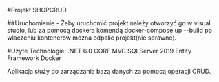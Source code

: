 #Projekt SHOPCRUD

##Uruchomienie - Żeby uruchomić projekt należy otworzyć go w visual studio, 
lub za pomocą dockera komendą 
docker-compose up --build
po wlaczeniu kontenerow mozna odpalic projekt(nie sprawne).

#Użyte Technologie:
.NET 6.0 CORE MVC
SQLServer 2019
Entity Framework
Docker

Aplikacja służy do zarządzania bazą danych za pomocą operacji CRUD.
